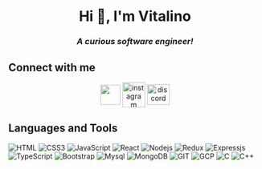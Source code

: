 <h1 align="center">Hi 👋, I'm Vitalino </h1>

<h3 align="center"><i>A curious software engineer!</i></h3>

  

## Connect with me

<p align="center">
<a href="https://linkedin.com/in/vitalinx7" target="_blank"><img align="center" src="https://cdn.jsdelivr.net/gh/devicons/devicon/icons/linkedin/linkedin-original.svg" "alt="linkedin" height="40" width="40" /></a>
<a href="https://instagram.com/vitalinx7" target="_blank"><img align="center" src="https://www.svgrepo.com/show/452229/instagram-1.svg" alt="instagram" height="50" width="45" /></a>
<a href="https://discordapp.com/users/vitalinx7" target="_blank"><img align="center" src="https://cdn-icons-png.flaticon.com/512/2111/2111370.png" alt="discord" height="41" width="45" /></a>
</p>

## Languages and Tools

![HTML](https://img.shields.io/badge/HTML5-E34F26?style=for-the-badge&logo=html5&logoColor=white)
![CSS3](https://img.shields.io/badge/CSS3-1572B6.svg?style=for-the-badge&logo=CSS3&logoColor=white)
![JavaScript](https://img.shields.io/badge/JavaScript-F7DF1E.svg?style=for-the-badge&logo=JavaScript&logoColor=black)
![React](https://img.shields.io/badge/React-61DAFB.svg?style=for-the-badge&logo=React&logoColor=black)
![Nodejs](https://img.shields.io/badge/Node.js-339933.svg?style=for-the-badge&logo=nodedotjs&logoColor=white)
![Redux](https://img.shields.io/badge/Redux-764ABC.svg?style=for-the-badge&logo=Redux&logoColor=white)
![Expressjs](https://img.shields.io/badge/Express-000000.svg?style=for-the-badge&logo=Express&logoColor=white)
![TypeScript](https://img.shields.io/badge/TypeScript-3178C6.svg?style=for-the-badge&logo=TypeScript&logoColor=white)
![Bootstrap](https://img.shields.io/badge/Bootstrap-7952B3.svg?style=for-the-badge&logo=Bootstrap&logoColor=white)
![Mysql](https://img.shields.io/badge/MySQL-4479A1.svg?style=for-the-badge&logo=MySQL&logoColor=white)
![MongoDB](https://img.shields.io/badge/MongoDB-47A248.svg?style=for-the-badge&logo=MongoDB&logoColor=white)
![GIT](https://img.shields.io/badge/Git-F05032.svg?style=for-the-badge&logo=Git&logoColor=white)
![GCP](https://img.shields.io/badge/Google%20Cloud-4285F4.svg?style=for-the-badge&logo=Google-Cloud&logoColor=white)
![C](https://img.shields.io/badge/C-A8B9CC.svg?style=for-the-badge&logo=C&logoColor=black)
![C++](https://img.shields.io/badge/C++-00599C.svg?style=for-the-badge&logo=C++&logoColor=white)
<!--![Tailwind](https://img.shields.io/badge/Tailwind%20CSS-06B6D4.svg?style=for-the-badge&logo=Tailwind-CSS&logoColor=white)-->
<!--![Nextjs](https://img.shields.io/badge/Next.js-000000.svg?style=for-the-badge&logo=nextdotjs&logoColor=white)-->
![]()
![]()









